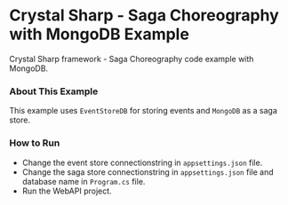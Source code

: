 # Crystal Sharp - Saga Choreography with MongoDB Example
Crystal Sharp framework - Saga Choreography code example with MongoDB.


### About This Example
This example uses `EventStoreDB` for storing events and `MongoDB` as a saga store.


### How to Run

* Change the event store connectionstring in `appsettings.json` file.
* Change the saga store connectionstring in `appsettings.json` file and database name in `Program.cs` file.
* Run the WebAPI project.
